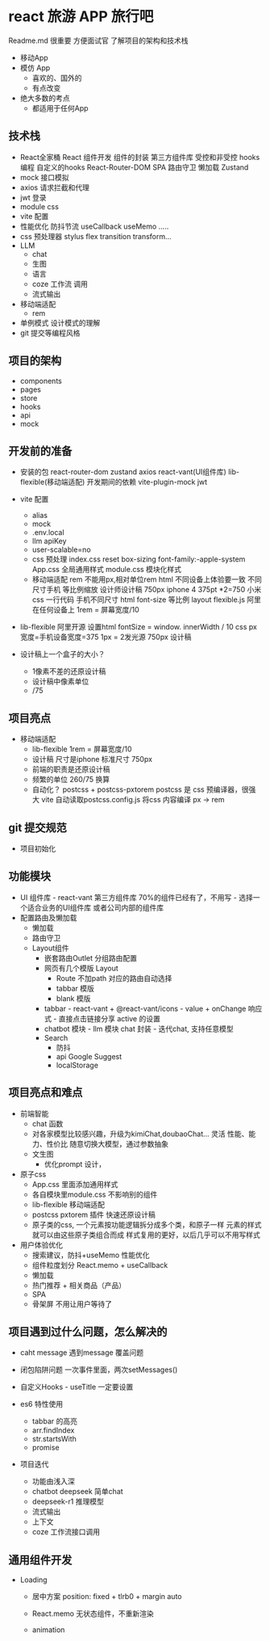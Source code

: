 # react 旅游 APP 旅行吧
Readme.md 很重要 方便面试官 了解项目的架构和技术栈
- 移动App 
- 模仿 App
  - 喜欢的、国外的
  - 有点改变
- 绝大多数的考点
  - 都适用于任何App 

## 技术栈
- React全家桶
    React 组件开发
    组件的封装
    第三方组件库
    受控和非受控
    hooks编程 自定义的hooks
    React-Router-DOM
      SPA
      路由守卫
      懒加载
    Zustand
- mock 接口模拟
- axios 请求拦截和代理
- jwt 登录 
- module css
- vite 配置
- 性能优化
     防抖节流
     useCallback useMemo .....
- css 预处理器 stylus
     flex transition transform...
- LLM
    - chat
    - 生图
    - 语言
    - coze 工作流 调用
    - 流式输出
- 移动端适配
   - rem 
- 单例模式 设计模式的理解
- git 提交等编程风格
## 项目的架构
- components
- pages
- store
- hooks
- api
- mock

## 开发前的准备
- 安装的包
  react-router-dom zustand axios
   react-vant(UI组件库) lib-flexible(移动端适配)
  开发期间的依赖
  vite-plugin-mock jwt
  
- vite 配置
  - alias
  - mock
  - .env.local
  - llm apiKey
  - user-scalable=no
  - css 预处理
       index.css reset
       box-sizing font-family:-apple-system
       App.css  全局通用样式
       module.css 模块化样式 
  - 移动端适配 rem
     不能用px,相对单位rem html 
     不同设备上体验要一致
     不同尺寸手机 等比例缩放 
     设计师设计稿 750px iphone 4 375pt *2=750 
     小米 
     css 一行代码   手机不同尺寸 html font-size 等比例
     layout
     flexible.js 阿里 在任何设备上
     1rem = 屏幕宽度/10
- lib-flexible
  阿里开源
  设置html fontSize = window.
  innerWidth / 10
  css px 宽度=手机设备宽度=375
  1px = 2发光源
  750px 设计稿

- 设计稿上一个盒子的大小？
   - 1像素不差的还原设计稿
   - 设计稿中像素单位
   - /75 

## 项目亮点
- 移动端适配
   - lib-flexible 1rem = 屏幕宽度/10
   - 设计稿 尺寸是iphone 标准尺寸 750px
   - 前端的职责是还原设计稿
   - 频繁的单位 260/75 换算
   - 自动化？ 
       postcss + postcss-pxtorem
       postcss 是 css 预编译器，很强大
       vite 自动读取postcss.config.js 将css 内容编译
       px -> rem 
## git 提交规范
- 项目初始化
## 功能模块
- UI 组件库
       - react-vant 第三方组件库 70%的组件已经有了，不用写
       - 选择一个适合业务的UI组件库 或者公司内部的组件库 
- 配置路由及懒加载
  - 懒加载
  - 路由守卫
  - Layout组件 
       - 嵌套路由Outlet 分组路由配置
       - 网页有几个模版 Layout
            - Route 不加path 对应的路由自动选择 
            - tabbar 模版
            - blank 模版
      - tabbar
             - react-vant + @react-vant/icons
             - value + onChange 响应式
             - 直接点击链接分享 active 的设置
      - chatbot 模块
            - llm 模块 chat 封装
            - 迭代chat, 支持任意模型 
      - Search
          - 防抖
          - api
              Google Suggest
          - localStorage
          
## 项目亮点和难点
- 前端智能
    - chat 函数
    - 对各家模型比较感兴趣，升级为kimiChat,doubaoChat... 灵活
       性能、能力、性价比
       随意切换大模型，通过参数抽象
    - 文生图
         - 优化prompt 设计，
- 原子css
   - App.css 里面添加通用样式
   - 各自模块里module.css 不影响别的组件
   - lib-flexible 移动端适配
   - postcss pxtorem 插件 快速还原设计稿
   - 原子类的css,
         一个元素按功能逻辑拆分成多个类，和原子一样
         元素的样式就可以由这些原子类组合而成
         样式复用的更好，以后几乎可以不用写样式 
- 用户体验优化
     - 搜索建议，防抖+useMemo 性能优化
     - 组件粒度划分 
       React.memo + useCallback
     - 懒加载 
     - 热门推荐 + 相关商品（产品）
     - SPA
     - 骨架屏 不用让用户等待了 
## 项目遇到过什么问题，怎么解决的
- caht message 遇到message 覆盖问题 
- 闭包陷阱问题
       一次事件里面，两次setMessages()

- 自定义Hooks
      - useTitle
      一定要设置 
- es6 特性使用
    - tabbar 的高亮
    - arr.findIndex
    - str.startsWith
    - promise

- 项目迭代
    - 功能由浅入深
    - chatbot deepseek 简单chat
    - deepseek-r1 推理模型 
    - 流式输出
    - 上下文 
    - coze 工作流接口调用 

## 通用组件开发
- Loading
     - 居中方案
         position: fixed + tlrb0 + margin auto

     - React.memo 无状态组件，不重新渲染
     - animation 

